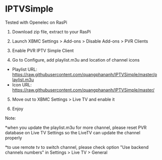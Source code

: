 IPTVSimple
==========
Tested with Openelec on RasPi

1. Download zip file, extract to your RasPi

2. Launch XBMC Settings > Add-ons > Disable Add-ons > PVR Clients

3. Enable PVR IPTV Simple Client

4. Go to Configure, add playlist.m3u and location of channel icons
  - Playlist URL: https://raw.githubusercontent.com/quangphananh/IPTVSimple/master/playlist.m3u
  - Icon URL: https://raw.githubusercontent.com/quangphananh/IPTVSimple/master/

5. Move out to XBMC Settings > Live TV and enable it

6. Enjoy

Note: 

*when you update the playlist.m3u for more channel, please reset PVR database on Live TV Settings so the LiveTV can update the channel properly

*to use remote tv to switch channel, please check option "Use backend channels numbers" in Settings > Live TV > General
